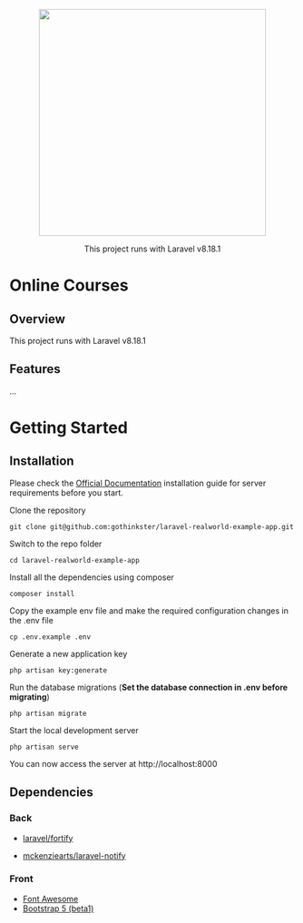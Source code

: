 <p align="center"><a href="https://laravel.com" target="_blank"><img src="https://raw.githubusercontent.com/laravel/art/master/logo-lockup/5%20SVG/2%20CMYK/1%20Full%20Color/laravel-logolockup-cmyk-red.svg" width="400"></a></p>

<p align="center">
This project runs with Laravel v8.18.1
</p>

# Online Courses

## Overview

This project runs with Laravel v8.18.1

## Features

...

# Getting Started

## Installation

Please check the [Official Documentation](https://laravel.com/docs/8.x/installation) installation guide for server requirements before you start.

Clone the repository

    git clone git@github.com:gothinkster/laravel-realworld-example-app.git

Switch to the repo folder

    cd laravel-realworld-example-app

Install all the dependencies using composer

    composer install

Copy the example env file and make the required configuration changes in the .env file

    cp .env.example .env

Generate a new application key

    php artisan key:generate

Run the database migrations (**Set the database connection in .env before migrating**)

    php artisan migrate

Start the local development server

    php artisan serve

You can now access the server at http://localhost:8000

## Dependencies

### Back
* [laravel/fortify](laravel/fortify)
<!-- * [inFureal/artisan-gui](inFureal/artisan-gui) -->
* [mckenziearts/laravel-notify](mckenziearts/laravel-notify)

### Front
* [Font Awesome](https://fontawesome.com/)
* [Bootstrap 5 (beta1)](https://getbootstrap.com/)